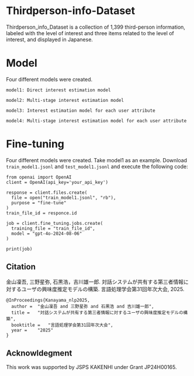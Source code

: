 # Thirdperson-info-Dataset

Thirdperson_info_Dataset is a collection of 1,399 third-person information, labeled with the level of interest and three items related to the level of interest, and displayed in Japanese.

# Model
Four different models were created.

```
model1: Direct interest estimation model

model2: Multi-stage interest estimation model

model3: Interest estimation model for each user attribute

model4: Multi-stage interest estimation model for each user attribute
```


# Fine-tuning
Four different models were created.
Take model1 as an example.
Download `train_model1.jsonl` and `test_model1.jsonl` and execute the following code:

```
from openai import OpenAI
client = OpenAI(api_key='your_api_key')

response = client.files.create(
  file = open("train_model1.jsonl", "rb"),
  purpose = "fine-tune"
)
train_file_id = responce.id

job = client.fine_tuning.jobs.create(
  training_file = "train_file_id",
  model = "gpt-4o-2024-08-06"
)

print(job)
```

## Citation
金山凜吾, 三野星弥, 石黒浩，吉川雄一郎. 対話システムが共有する第三者情報に対するユーザの興味度推定モデルの構築. 言語処理学会第31回年次大会, 2025.
```
@InProceedings{Kanayama_nlp2025,
  author = 	"金山凜吾 and 三野星弥 and 石黒浩 and 吉川雄一郎",
  title = 	"対話システムが共有する第三者情報に対するユーザの興味度推定モデルの構築",
  booktitle = 	"言語処理学会第31回年次大会",
  year =	"2025"
}
```

## Acknowldegment
This work was supported by JSPS KAKENHI under Grant JP24H00165.


